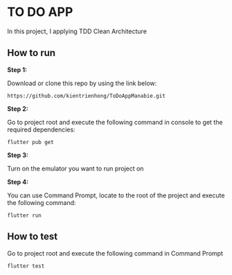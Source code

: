 # TO DO APP

In this project, I applying TDD Clean Architecture

## How to run

**Step 1:**

Download or clone this repo by using the link below:

```
https://github.com/kientrienhong/ToDoAppManabie.git
```

**Step 2:**

Go to project root and execute the following command in console to get the required dependencies:

```
flutter pub get
```

**Step 3:**

Turn on the emulator you want to run project on

**Step 4:**

You can use Command Prompt, locate to the root of the project and execute the following command:

```
flutter run
```

## How to test

Go to project root and execute the following command in Command Prompt

```
flutter test
```
